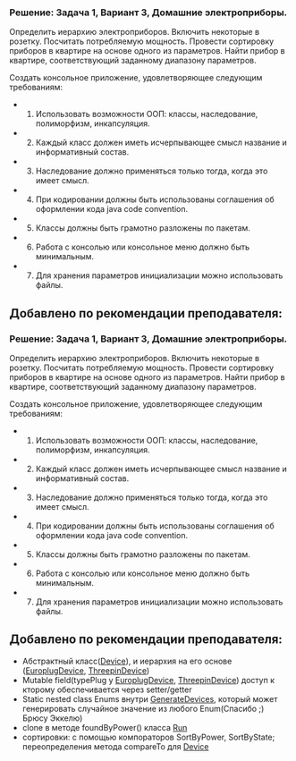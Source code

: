 ### Решение: Задача 1, Вариант 3, Домашние электроприборы.
Определить иерархию электроприборов. Включить некоторые в розетку. Посчитать потребляемую мощность. 
Провести сортировку приборов в квартире на основе одного из параметров. 
Найти прибор в квартире, соответствующий заданному диапазону параметров.


Создать консольное приложение, удовлетворяющее следующим требованиям:


- 1.	Использовать возможности ООП: классы, наследование, полиморфизм, инкапсуляция.
- 2.	Каждый класс должен иметь исчерпывающее смысл название и информативный состав.
- 3.	Наследование должно применяться только тогда, когда это имеет смысл.
- 4.	При кодировании должны быть использованы соглашения об оформлении кода java code convention.
- 5.	Классы должны быть грамотно разложены по пакетам.
- 6.	Работа с консолью или консольное меню должно быть минимальным.
- 7.	Для хранения параметров инициализации можно использовать файлы.


Добавлено по рекомендации преподавателя:
------------------------------------
### Решение: Задача 1, Вариант 3, Домашние электроприборы.
Определить иерархию электроприборов. Включить некоторые в розетку. Посчитать потребляемую мощность. 
Провести сортировку приборов в квартире на основе одного из параметров. 
Найти прибор в квартире, соответствующий заданному диапазону параметров.


Создать консольное приложение, удовлетворяющее следующим требованиям:


- 1.	Использовать возможности ООП: классы, наследование, полиморфизм, инкапсуляция.
- 2.	Каждый класс должен иметь исчерпывающее смысл название и информативный состав.
- 3.	Наследование должно применяться только тогда, когда это имеет смысл.
- 4.	При кодировании должны быть использованы соглашения об оформлении кода java code convention.
- 5.	Классы должны быть грамотно разложены по пакетам.
- 6.	Работа с консолью или консольное меню должно быть минимальным.
- 7.	Для хранения параметров инициализации можно использовать файлы.


Добавлено по рекомендации преподавателя:
------------------------------------
- Абстрактный класс([Device](https://github.com/traningEpamKz/homeAppliances/blob/master/src/main/java/kz/homeAppliances/appliances/devices/Device.java)), и иерархия на его основе ([EuroplugDevice](https://github.com/traningEpamKz/homeAppliances/blob/master/src/main/java/kz/homeAppliances/appliances/devices/EuroplugDevice.java), [ThreepinDevice](https://github.com/traningEpamKz/homeAppliances/blob/master/src/main/java/kz/homeAppliances/appliances/devices/ThreepinDevice.java))
- Mutable field(typePlug у [EuroplugDevice](https://github.com/traningEpamKz/homeAppliances/blob/master/src/main/java/kz/homeAppliances/appliances/devices/EuroplugDevice.java),  [ThreepinDevice](https://github.com/traningEpamKz/homeAppliances/blob/master/src/main/java/kz/homeAppliances/appliances/devices/ThreepinDevice.java)) доступ к кторому обеспечивается через setter/getter
- Static nested class Enums внутри [GenerateDevices](https://github.com/traningEpamKz/homeAppliances/blob/master/src/main/java/kz/homeAppliances/appliances/devices/devicesGenerator/GenerateDevices.java), который может генерировать случайное значение из любого Enum(Спасибо ;) Брюсу Эккелю)
- clone в методе foundByPower() класса [Run](https://github.com/traningEpamKz/homeAppliances/blob/master/src/main/java/kz/homeAppliances/appliances/Run.java)
- сортировки: с помощью компораторов SortByPower, SortByState; переопределения метода compareTo для [Device](https://github.com/traningEpamKz/homeAppliances/blob/master/src/main/java/kz/homeAppliances/appliances/devices/Device.java)
